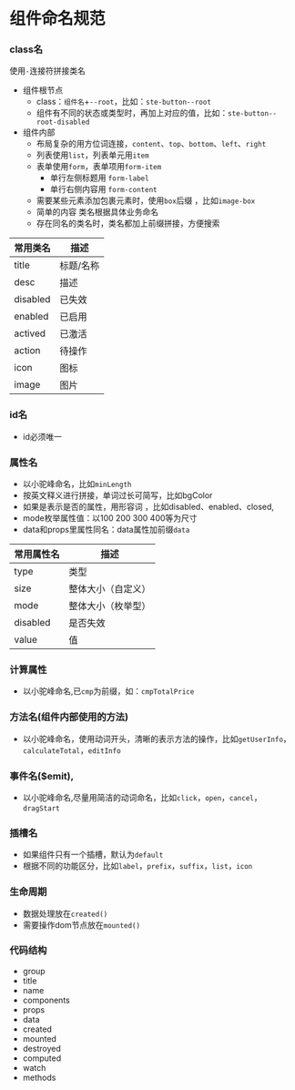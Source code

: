 # 组件命名规范

### class名
使用`-`连接符拼接类名
- 组件根节点
	- class：`组件名`+`--root`，比如：`ste-button--root`
	- 组件有不同的状态或类型时，再加上对应的值，比如：`ste-button--root-disabled`
- 组件内部
	- 布局复杂的用方位词连接，`content`、`top`、`bottom`、`left`、`right`
	- 列表使用`list`，列表单元用`item`
	- 表单使用`form`，表单项用`form-item`
		- 单行左侧标题用 `form-label`
		- 单行右侧内容用 `form-content`
	- 需要某些元素添加包裹元素时，使用`box`后缀 ，比如`image-box`
	- 简单的内容 类名根据具体业务命名
	- 存在同名的类名时，类名都加上前缀拼接，方便搜索

|常用类名	|描述		|
|-----		|-----		|
|title		|标题/名称	|
|desc		|描述		|
|disabled	|已失效		|
|enabled	|已启用		|
|actived	|已激活		|
|action		|待操作		|
|icon		|图标		|
|image		|图片		|

### id名
- id必须唯一

### 属性名
- 以小驼峰命名，比如`minLength`
- 按英文释义进行拼接，单词过长可简写，比如bgColor
- 如果是表示是否的属性，用形容词 ，比如disabled、enabled、closed,
- mode枚举属性值：以100 200 300 400等为尺寸
- data和props里属性同名：data属性加前缀`data`

|常用属性名	|描述				|
|-----		|-----				|
|type		|类型				|
|size		|整体大小（自定义）	|
|mode		|整体大小（枚举型）	|
|disabled	|是否失效			|
|value		|值					|

### 计算属性
- 以小驼峰命名,已`cmp`为前缀，如：`cmpTotalPrice`

### 方法名(组件内部使用的方法)
- 以小驼峰命名，使用动词开头，清晰的表示方法的操作，比如`getUserInfo`，`calculateTotal`，`editInfo`

### 事件名($emit),
- 以小驼峰命名,尽量用简洁的动词命名，比如`click`，`open`，`cancel`，`dragStart`

### 插槽名
- 如果组件只有一个插槽，默认为`default`
- 根据不同的功能区分，比如`label`，`prefix`，`suffix`，`list`，`icon`

### 生命周期
- 数据处理放在`created()`
- 需要操作dom节点放在`mounted()`

### 代码结构
- group
- title
- name
- components
- props
- data
- created
- mounted
- destroyed
- computed
- watch
- methods
